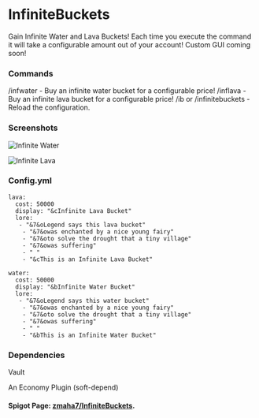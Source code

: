 # InfiniteBuckets
Gain Infinite Water and Lava Buckets! Each time you execute the command it will take a configurable amount out of your account! Custom GUI coming soon!

### Commands
/infwater <confirm> - Buy an infinite water bucket for a configurable price!
/inflava <confirm> - Buy an infinite lava bucket for a configurable price!
/ib <reload> or /infinitebuckets <reload> - Reload the configuration.

### Screenshots
![Infinite Water](https://cdn.discordapp.com/attachments/818053210794360832/880349606096019506/unknown.png)

![Infinite Lava](https://cdn.discordapp.com/attachments/818053210794360832/880349626111258664/unknown.png)

### Config.yml
```
lava:
  cost: 50000
  display: "&cInfinite Lava Bucket"
  lore:
   - "&7&oLegend says this lava bucket"
    - "&7&owas enchanted by a nice young fairy"
    - "&7&oto solve the drought that a tiny village"
    - "&7&owas suffering"
    - " "
    - "&cThis is an Infinite Lava Bucket"

water:
  cost: 50000
  display: "&bInfinite Water Bucket"
  lore:
   - "&7&oLegend says this water bucket"
    - "&7&owas enchanted by a nice young fairy"
    - "&7&oto solve the drought that a tiny village"
    - "&7&owas suffering"
    - " "
    - "&bThis is an Infinite Water Bucket"
 ```

### Dependencies
Vault

An Economy Plugin (soft-depend)

#### Spigot Page: [zmaha7/InfiniteBuckets](https://www.spigotmc.org/resources/infinitebuckets.95370/).
